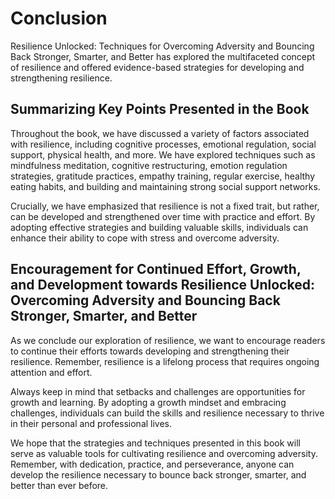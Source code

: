 # Conclusion

Resilience Unlocked: Techniques for Overcoming Adversity and Bouncing Back Stronger, Smarter, and Better has explored the multifaceted concept of resilience and offered evidence-based strategies for developing and strengthening resilience.

Summarizing Key Points Presented in the Book
--------------------------------------------

Throughout the book, we have discussed a variety of factors associated with resilience, including cognitive processes, emotional regulation, social support, physical health, and more. We have explored techniques such as mindfulness meditation, cognitive restructuring, emotion regulation strategies, gratitude practices, empathy training, regular exercise, healthy eating habits, and building and maintaining strong social support networks.

Crucially, we have emphasized that resilience is not a fixed trait, but rather, can be developed and strengthened over time with practice and effort. By adopting effective strategies and building valuable skills, individuals can enhance their ability to cope with stress and overcome adversity.

Encouragement for Continued Effort, Growth, and Development towards Resilience Unlocked: Overcoming Adversity and Bouncing Back Stronger, Smarter, and Better
-------------------------------------------------------------------------------------------------------------------------------------------------------------

As we conclude our exploration of resilience, we want to encourage readers to continue their efforts towards developing and strengthening their resilience. Remember, resilience is a lifelong process that requires ongoing attention and effort.

Always keep in mind that setbacks and challenges are opportunities for growth and learning. By adopting a growth mindset and embracing challenges, individuals can build the skills and resilience necessary to thrive in their personal and professional lives.

We hope that the strategies and techniques presented in this book will serve as valuable tools for cultivating resilience and overcoming adversity. Remember, with dedication, practice, and perseverance, anyone can develop the resilience necessary to bounce back stronger, smarter, and better than ever before.